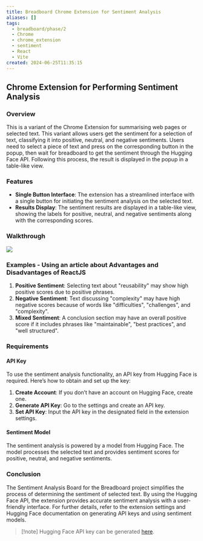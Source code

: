 ```yaml
---
title: Breadboard Chrome Extension for Sentiment Analysis
aliases: []
tags:
  - breadboard/phase/2
  - Chrome
  - chrome_extension
  - sentiment
  - React
  - Vite
created: 2024-06-25T11:35:15
---
```


## Chrome Extension for Performing Sentiment Analysis

### Overview

This is a variant of the Chrome Extension for summarising web pages or selected text. This variant allows users get the sentiment for a selection of text, classifying it into positive, neutral, and negative sentiments. Users need to select a piece of text and press on the corresponding button in the popup, then wait for breadboard to get the sentiment through the Hugging Face API. Following this process, the result is displayed in the popup in a table-like view.

### Features

- **Single Button Interface**: The extension has a streamlined interface with a single button for initiating the sentiment analysis on the selected text.
- **Results Display**: The sentiment results are displayed in a table-like view, showing the labels for positive, neutral, and negative sentiments along with the corresponding scores.

### Walkthrough

![](https://youtu.be/-eeI93zytjM)

### Examples - Using an article about Advantages and Disadvantages of ReactJS

1. **Positive Sentiment**: Selecting text about "reusability" may show high positive scores due to positive phrases.
2. **Negative Sentiment**: Text discussing "complexity" may have high negative scores because of words like "difficulties", "challenges", and "complexity".
3. **Mixed Sentiment**: A conclusion section may have an overall positive score if it includes phrases like "maintainable", "best practices", and "well structured".

### Requirements

#### API Key

To use the sentiment analysis functionality, an API key from Hugging Face is required. Here’s how to obtain and set up the key:

1. **Create Account**: If you don’t have an account on Hugging Face, create one.
2. **Generate API Key**: Go to the settings and create an API key.
3. **Set API Key**: Input the API key in the designated field in the extension settings.

#### Sentiment Model

The sentiment analysis is powered by a model from Hugging Face. The model processes the selected text and provides sentiment scores for positive, neutral, and negative sentiments.

### Conclusion

The Sentiment Analysis Board for the Breadboard project simplifies the process of determining the sentiment of selected text. By using the Hugging Face API, the extension provides accurate sentiment analysis with a user-friendly interface.
For further details, refer to the extension settings and Hugging Face documentation on generating API keys and using sentiment models.

> [!note] Hugging Face API key can be generated [here](https://huggingface.co/settings/tokens).
